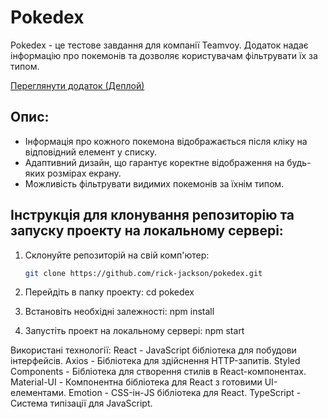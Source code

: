 # Pokedex

Pokedex - це тестове завдання для компанії Teamvoy. Додаток надає інформацію про покемонів та дозволяє користувачам фільтрувати їх за типом.

[Переглянути додаток (Деплой)](https://jazzy-paletas-9e60e6.netlify.app)

## Опис:

- Інформація про кожного покемона відображається після кліку на відповідний елемент у списку.
- Адаптивний дизайн, що гарантує коректне відображення на будь-яких розмірах екрану.
- Можливість фільтрувати видимих покемонів за їхнім типом.

## Інструкція для клонування репозиторію та запуску проекту на локальному сервері:

1. Склонуйте репозиторій на свій комп'ютер:

   ```bash
   git clone https://github.com/rick-jackson/pokedex.git
2. Перейдіть в папку проекту:
   cd pokedex
3. Встановіть необхідні залежності:
   npm install
4. Запустіть проект на локальному сервері:
   npm start
   
Використані технології:
React - JavaScript бібліотека для побудови інтерфейсів.
Axios - Бібліотека для здійснення HTTP-запитів.
Styled Components - Бібліотека для створення стилів в React-компонентах.
Material-UI - Компонентна бібліотека для React з готовими UI-елементами.
Emotion - CSS-ін-JS бібліотека для React.
TypeScript - Система типізації для JavaScript.
